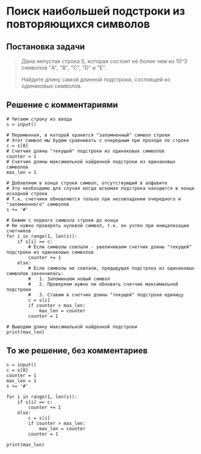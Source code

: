 # Поиск наибольшей подстроки из повторяющихся символов

## Постановка задачи

> Дана непустая строка S, которая состоит не более чем из 10^3 символов "A", "B", "C", "D" и "E".
> 
> Найдите длину самой длинной подстроки, состоящей из одинаковых символов.

## Решение с комментариями

    # Читаем строку из ввода
    s = input()

    # Переменная, в которой хранится "запомненный" символ строки
    # Этот символ мы будем сравнивать с очередным при проходе по строке
    c = s[0]
    # Счетчик длины "текущей" подстроки из одинаковых символов
    counter = 1
    # Счетчик длины максимальной найденной подстроки из одинаковых символов
    max_len = 1

    # Добавляем в конце строки символ, отсутствующий в алфавите
    # Это необходимо для случая когда искомая подстрока находится в конце исходной строки
    # Т.к. счетчики обновляются только при несовпадении очередного и "запомненного" символов
    s += '#'

    # Бежим с первого символа строки до конца
    # Не нужно проверять нулевой символ, т.к. он учтен при иницализации счетчиков
    for i in range(1, len(s)):
        if s[i] == c:
            # Если символы совпали - увеличиваем счетчик длины "текущей" подстроки из одинаковых символов
            counter += 1
        else:
            # Если символы не совпали, предыдущая подстрока из одинаковых символов закончилась:
            #   1. Запоминаем новый символ
            #   2. Проверяем нужно ли обновить счетчик максимальной подстроки
            #   3. Ставим в счетчик длины "текущей" подстроки единицу
            c = s[i]
            if counter > max_len:
                max_len = counter
            counter = 1

    # Выводим длину максимальной найденной подстроки
    print(max_len)

## То же решение, без комментариев

    s = input()
    c = s[0]
    counter = 1
    max_len = 1
    s += '#'

    for i in range(1, len(s)):
        if s[i] == c:
            counter += 1
        else:
            c = s[i]
            if counter > max_len:
                max_len = counter
            counter = 1

    print(max_len)
